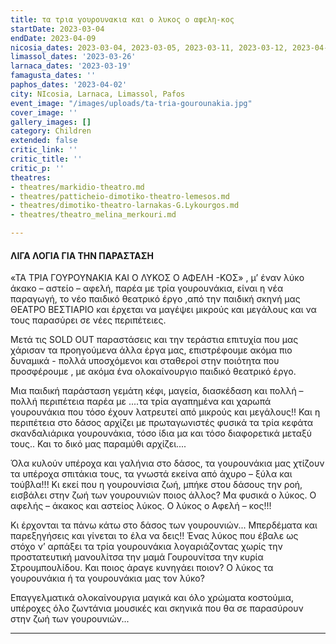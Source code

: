 ```yaml
---
title: τα τρια γουρουνακια και ο λυκος ο αφελη-κος
startDate: 2023-03-04
endDate: 2023-04-09
nicosia_dates: 2023-03-04, 2023-03-05, 2023-03-11, 2023-03-12, 2023-04-08, 2023-04-09
limassol_dates: '2023-03-26'
larnaca_dates: '2023-03-19'
famagusta_dates: ''
paphos_dates: '2023-04-02'
city: NIcosia, Larnaca, Limassol, Pafos
event_image: "/images/uploads/ta-tria-gourounakia.jpg"
cover_image: ''
gallery_images: []
category: Children
extended: false
critic_link: ''
critic_title: ''
critic_p: ''
theatres:
- theatres/markidio-theatro.md
- theatres/patticheio-dimotiko-theatro-lemesos.md
- theatres/dimotiko-theatro-larnakas-G.Lykourgos.md
- theatres/theatro_melina_merkouri.md

---
```

#### ΛΙΓΑ ΛΟΓΙΑ ΓΙΑ ΤΗΝ ΠΑΡΑΣΤΑΣΗ

«ΤΑ ΤΡΙΑ ΓΟΥΡΟΥΝΑΚΙΑ ΚΑΙ Ο ΛΥΚΟΣ Ο ΑΦΕΛΗ -ΚΟΣ» , μ’ έναν λύκο άκακο – αστείο – αφελή, παρέα με τρία γουρουνάκια, είναι η νέα παραγωγή, το νέο παιδικό θεατρικό έργο ,από την παιδική σκηνή μας ΘΕΑΤΡΟ ΒΕΣΤΙΑΡΙΟ και έρχεται να μαγέψει μικρούς και μεγάλους και να τους παρασύρει σε νέες περιπέτειες.

Μετά τις SOLD OUT παραστάσεις και την τεράστια επιτυχία που μας χάρισαν τα προηγούμενα άλλα έργα μας, επιστρέφουμε ακόμα πιο δυναμικά - πολλά υποσχόμενοι και σταθεροί στην ποιότητα που προσφέρουμε , με ακόμα ένα ολοκαίνουργιο παιδικό θεατρικό έργο.

Μια παιδική παράσταση γεμάτη κέφι, μαγεία, διασκέδαση και πολλή – πολλή περιπέτεια παρέα με ....τα τρία αγαπημένα και χαρωπά γουρουνάκια που τόσο έχουν λατρευτεί από μικρούς και μεγάλους!! Και η περιπέτεια στο δάσος αρχίζει με πρωταγωνιστές φυσικά τα τρία κεφάτα σκανδαλιάρικα γουρουνάκια, τόσο ίδια μα και τόσο διαφορετικά μεταξύ τους.. Και το δικό μας παραμύθι αρχίζει....

Όλα κυλούν υπέροχα και γαλήνια στο δάσος, τα γουρουνάκια μας χτίζουν τα υπέροχα σπιτάκια τους, τα γνωστά εκείνα από άχυρο – ξύλα και τούβλα!!! Κι εκεί που η γουρουνίσια ζωή, μπήκε στου δάσους την ροή, εισβάλει στην ζωή των γουρουνιών ποιος άλλος? Μα φυσικά ο λύκος. Ο αφελής – άκακος και αστείος λύκος. Ο λύκος ο Αφελή – κος!!!

Κι έρχονται τα πάνω κάτω στο δάσος των γουρουνιών... Μπερδέματα και παρεξηγήσεις και γίνεται το έλα να δεις!! Ένας λύκος που έβαλε ως στόχο ν’ αρπάξει τα τρία γουρουνάκια λογαριάζοντας χωρίς την προστατευτική μανουλίτσα την μαμά Γουρουνίτσα την κυρία Στρουμπουλίδου. Και ποιος άραγε κυνηγάει ποιον? Ο λύκος τα γουρουνάκια ή τα γουρουνάκια μας τον λύκο?

Επαγγελματικά ολοκαίνουργια μαγικά και όλο χρώματα κοστούμια, υπέροχες όλο ζωντάνια μουσικές και σκηνικά που θα σε παρασύρουν στην ζωή των γουρουνιών...

***